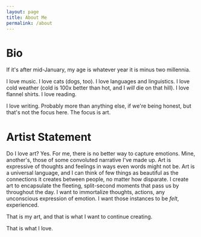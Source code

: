 ```yaml
---
layout: page
title: About Me
permalink: /about
---
```


# Bio

If it's after mid-January, my age is whatever year it is minus two millennia.

I love music. I love cats (dogs, too). I love languages and linguistics. I love cold weather (cold is 100x better than hot, and I *will* die on that hill). I love flannel shirts. I love reading.

I love writing. Probably more than anything else, if we're being honest, but that's not the focus here. The focus is art.


# Artist Statement

Do I love art? Yes. For me, there is no better way to capture emotions. Mine, another's, those of some convoluted narrative I've made up. Art is expressive of thoughts and feelings in ways even words might not be. Art is a universal language, and I can think of few things as beautiful as the connections it creates between people, no matter how disparate. I create art to encapsulate the fleeting, split-second moments that pass us by throughout the day. I want to immortalize thoughts, actions, any unconscious expression of emotion. I want those instances to be *felt*, experienced.

That is my art, and that is what I want to continue creating. 

That is what I love.
